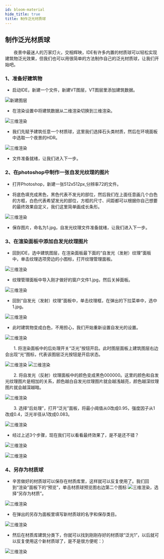 ```yaml
---
id: bloom-material
hide_title: true
title: 制作泛光材质球
---
```


## 制作泛光材质球

　　夜景中最迷人的万家灯火，交相辉映，IDE有许多内置的材质球可以轻松实现建筑物泛光效果，但我们也可以用很简单的方法制作自己的泛光材质球，让我们开始吧。

### 1、准备好建筑物

* 启动IDE，新建一个文件，新建VT图层，VT图层里添加建筑数据。

![新建图层](../assets/bloom-material-1.png)

* 在渲染设置中将建筑数据从二维渲染切换到三维渲染。

![三维渲染](../assets/bloom-material-2.png)

* 我们先赋予建筑任意一个材质球，这里我们选择石头类材质，然后在环境面板中选取一个夜景的HDR。

![三维渲染](../assets/bloom-material-3.png)

* 文件准备就绪，让我们进入下一步。

### 2、在photoshop中制作一张自发光纹理的图片

* 打开Photoshop，新建一张512x512px,分辨率72的文件。

* 将底色填充成黑色，黑色代表不发光的部位，然后我们在上面任意画几个白色的方框，白色代表希望发光的部位，方框的尺寸、间距都可以根据你自己想要的最终效果自定义，我们这里简单画成长条形。

![三维渲染](../assets/bloom-material-4.png)

* 保存图片，命名为1.jpg，自发光纹理文件准备就绪，让我们进入下一步。

### 3、在渲染面板中添加自发光纹理图片

* 回到IDE，选中建筑图层，在渲染面板最下面的“自发光（发射）纹理”面板中，单击纹理选项旁边的小图标，打开纹理管理面板。

![三维渲染](../assets/bloom-material-5.png)

* 纹理管理面板中导入刚才做好的窗户文件1.jpg，然后关掉面板。

![三维渲染](../assets/bloom-material-6.png)

* 回到“自发光（发射）纹理”面板中，单击纹理框，在弹出的下拉菜单中，选中1.jpg。

![三维渲染](../assets/bloom-material-7.png)

* 此时建筑物变成白色，不用担心，我们开始重新设置自发光的设置。

![三维渲染](../assets/bloom-material-8.png)

　　1. 将渲染面板中的后处理开关“泛光”按钮开启。此时图层面板上建筑图层右边会出现“光”图标，代表该图层泛光按钮是开启状态。

![三维渲染](../assets/bloom-material-9.png)
![三维渲染](../assets/bloom-material-10.png)

　　2. 将自发光（反射）纹理面板中的颜色变成黑色000000。这里的颜色和自发光纹理图片是相加的关系，颜色越白自发光纹理图片就会越浅越亮，颜色越深纹理图片就会越深越暗。   

![三维渲染](../assets/bloom-material-11.png)

　　3. 选择“后处理”，打开“泛光”面板，将最小阈值从0改成0.95，强度因子从1改成0.4，泛光半径从1改成0.083。

![三维渲染](../assets/bloom-material-12.png)

* 经过上述3个步骤，现在我们可以看看最终效果了，是不是还不错？

![三维渲染](../assets/bloom-material-13.png)

![三维渲染](../assets/bloom-material-14.png)

### 4、另存为材质球

* 辛苦做好的材质球可以保存在材质库里，这样就可以反复使用了。我们回到“渲染”面板下的“预览”，单击材质球预览图右边第二个图标 ![三维渲染](../assets/bloom-material-15.png)，选择“另存为材质”。

![三维渲染](../assets/bloom-material-16.png)

* 在弹出的另存为面板里填写新材质球的名字和保存类目。

![三维渲染](../assets/bloom-material-17.png)

* 然后在材质库建筑分类下，你就可以找到刚刚存好的材质球“泛光1”，以后就可以反复使用这个新材质球了，是不是很方便呢：）

![三维渲染](../assets/bloom-material-18.png)

